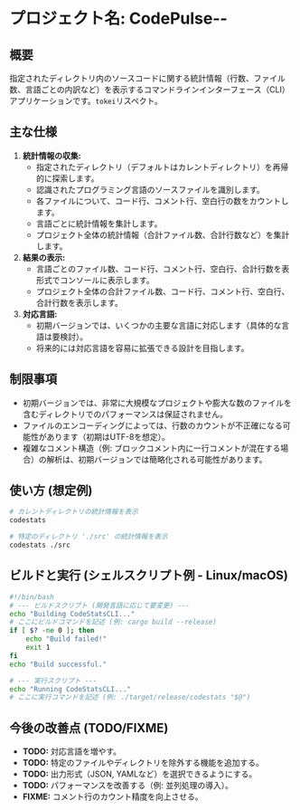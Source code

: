 # プロジェクト名: CodePulse--

## 概要

指定されたディレクトリ内のソースコードに関する統計情報（行数、ファイル数、言語ごとの内訳など）を表示するコマンドラインインターフェース（CLI）アプリケーションです。`tokei`リスペクト。

## 主な仕様

1.  **統計情報の収集:**
    *   指定されたディレクトリ（デフォルトはカレントディレクトリ）を再帰的に探索します。
    *   認識されたプログラミング言語のソースファイルを識別します。
    *   各ファイルについて、コード行、コメント行、空白行の数をカウントします。
    *   言語ごとに統計情報を集計します。
    *   プロジェクト全体の統計情報（合計ファイル数、合計行数など）を集計します。
2.  **結果の表示:**
    *   言語ごとのファイル数、コード行、コメント行、空白行、合計行数を表形式でコンソールに表示します。
    *   プロジェクト全体の合計ファイル数、コード行、コメント行、空白行、合計行数を表示します。
3.  **対応言語:**
    *   初期バージョンでは、いくつかの主要な言語に対応します（具体的な言語は要検討）。
    *   将来的には対応言語を容易に拡張できる設計を目指します。

## 制限事項

*   初期バージョンでは、非常に大規模なプロジェクトや膨大な数のファイルを含むディレクトリでのパフォーマンスは保証されません。
*   ファイルのエンコーディングによっては、行数のカウントが不正確になる可能性があります（初期はUTF-8を想定）。
*   複雑なコメント構造（例: ブロックコメント内に一行コメントが混在する場合）の解析は、初期バージョンでは簡略化される可能性があります。

## 使い方 (想定例)

```bash
# カレントディレクトリの統計情報を表示
codestats

# 特定のディレクトリ './src' の統計情報を表示
codestats ./src
```



## ビルドと実行 (シェルスクリプト例 - Linux/macOS)

```sh
#!/bin/bash
# --- ビルドスクリプト (開発言語に応じて要変更) ---
echo "Building CodeStatsCLI..."
# ここにビルドコマンドを記述 (例: cargo build --release)
if [ $? -ne 0 ]; then
    echo "Build failed!"
    exit 1
fi
echo "Build successful."

# --- 実行スクリプト ---
echo "Running CodeStatsCLI..."
# ここに実行コマンドを記述 (例: ./target/release/codestats "$@")
```

## 今後の改善点 (TODO/FIXME)

*   **TODO:** 対応言語を増やす。
*   **TODO:** 特定のファイルやディレクトリを除外する機能を追加する。
*   **TODO:** 出力形式（JSON, YAMLなど）を選択できるようにする。
*   **TODO:** パフォーマンスを改善する（例: 並列処理の導入）。
*   **FIXME:** コメント行のカウント精度を向上させる。



